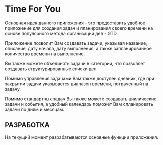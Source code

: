 Time For You
=============================

Основная идея данного приложения - это предоставить удобное
приложение для создания задач и планирования своего времени
на основе популярного метода организации дел - GTD.

Приложение позволит Вам создавать задачи, указывая название,
описание, дату начала, дату выполнения, а также запланированное
количество времени на выполнение.

Вы также можете объединять задачи в категории, что позволяет создавать
структурированные списки дел.

Помимо управления задачами Вам также доступен дневник, где при закрытии
задачи указывается диапазон времени, потраченный на задачу.

Помимо стандартных задач Вы также можете создавать циклические задачи и события,
а удобный календарь поможет Вам спланировать задачи по дням и месяцам.

РАЗРАБОТКА
----------

На текущий момент разрабатываются основные функции приложения.
